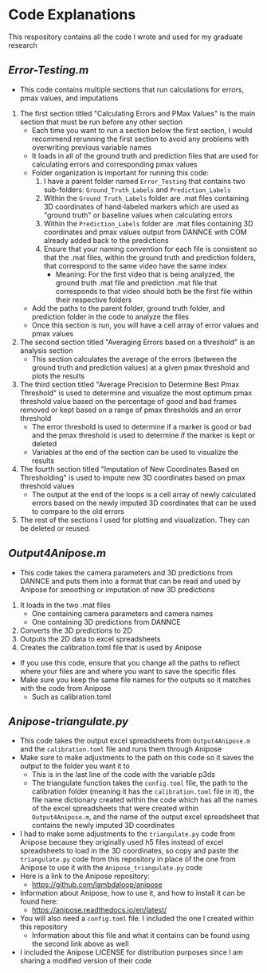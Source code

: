 # Code Explanations
This respository contains all the code I wrote and used for my graduate research
## **_Error-Testing.m_**
* This code contains multiple sections that run calculations for errors, pmax values, and imputations
1. The first section titled "Calculating Errors and PMax Values" is the main section that must be run before any other section
    * Each time you want to run a section below the first section, I would recommend rerunning the first section to avoid any problems with overwriting previous variable names
    * It loads in all of the ground truth and prediction files that are used for calculating errors and corresponding pmax values
    * Folder organization is important for running this code:
        1. I have a parent folder named `Error_Testing` that contains two sub-folders: `Ground_Truth_Labels` and `Prediction_Labels`
        2. Within the `Ground_Truth_Labels` folder are .mat files containing 3D coordinates of hand-labeled markers which are used as "ground truth" or baseline values when calculating errors
        3. Within the `Prediction_Labels` folder are .mat files containing 3D coordinates and pmax values output from DANNCE with COM already added back to the predictions
        4. Ensure that your naming convention for each file is consistent so that the .mat files, within the ground truth and prediction folders, that correspond to the same video have the same index
            * Meaning: For the first video that is being analyzed, the ground truth .mat file and prediction .mat file that corresponds to that video should both be the first file within their respective folders
    * Add the paths to the parent folder, ground truth folder, and prediction folder in the code to analyze the files
    * Once this section is run, you will have a cell array of error values and pmax values
2. The second section titled "Averaging Errors based on a threshold" is an analysis section
    * This section calculates the average of the errors (between the ground truth and prediction values) at a given pmax threshold and plots the results
3. The third section titled "Average Precision to Determine Best Pmax Threshold" is used to determine and visualize the most optimum pmax threshold value based on the percentage of good and bad frames removed or kept based on a range of pmax thresholds and an error threshold
    * The error threshold is used to determine if a marker is good or bad and the pmax threshold is used to determine if the marker is kept or deleted
    * Variables at the end of the section can be used to visualize the results
4. The fourth section titled "Imputation of New Coordinates Based on Thresholding" is used to impute new 3D coordinates based on pmax threshold values
    * The output at the end of the loops is a cell array of newly calculated errors based on the newly imputed 3D coordinates that can be used to compare to the old errors
5. The rest of the sections I used for plotting and visualization. They can be deleted or reused.
## **_Output4Anipose.m_**
* This code takes the camera parameters and 3D predictions from DANNCE and puts them into a format that can be read and used by Anipose for smoothing or imputation of new 3D predictions
1. It loads in the two .mat files
    * One containing camera parameters and camera names
    * One containing 3D predictions from DANNCE
2. Converts the 3D predictions to 2D
3. Outputs the 2D data to excel spreadsheets
4. Creates the calibration.toml file that is used by Anipose
* If you use this code, ensure that you change all the paths to reflect where your files are and where you want to save the specific files
* Make sure you keep the same file names for the outputs so it matches with the code from Anipose
    * Such as calibration.toml
## **_Anipose-triangulate.py_**
* This code takes the output excel spreadsheets from `Output4Anipose.m` and the `calibration.toml` file and runs them through Anipose
* Make sure to make adjustments to the path on this code so it saves the output to the folder you want it to
    * This is in the last line of the code with the variable p3ds
    * The triangulate function takes the `config.toml` file, the path to the calibration folder (meaning it has the `calibration.toml` file in it), the file name dictionary created within the code which has all the names of the excel spreadsheets that were created within `Output4Anipose.m`, and the name of the output excel spreadsheet that contains the newly imputed 3D coordinates
* I had to make some adjustments to the `triangulate.py` code from Anipose because they originally used h5 files instead of excel spreadsheets to load in the 3D coordinates, so copy and paste the `triangulate.py` code from this repository in place of the one from Anipose to use it with the `Anipose_triangulate.py` code
* Here is a link to the Anipose repository:
    * https://github.com/lambdaloop/anipose
* Information about Anipose, how to use it, and how to install it can be found here:
    * https://anipose.readthedocs.io/en/latest/
* You will also need a `config.toml` file. I included the one I created within this repository
    * Information about this file and what it contains can be found using the second link above as well
* I included the Anipose LICENSE for distribution purposes since I am sharing a modified version of their code